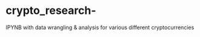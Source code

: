 # crypto_research-
IPYNB with data wrangling &amp; analysis for various different cryptocurrencies 
